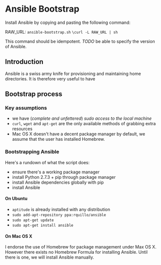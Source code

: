 Ansible Bootstrap
==========================

Install Ansible by copying and pasting the following command:

RAW_URL: `ansible-bootstrap.sh`
`\curl -L RAW_URL | sh`

This command should be idempotent.
*TODO* be able to specify the version of Ansible.

Introduction
--------------------------

Ansible is a swiss army knife for provisioning and maintaining home directories.
It is therefore very useful to have 


Bootstrap process
--------------------------

### Key assumptions

 - we have (*complete and unfettered*) *sudo access to the local machine*
 - `curl`, `wget` and `apt-get` are the only available methods of 
   grabbing extra resources
 - Mac OS X doesn't have a decent package manager by default, we assume
   that the user has installed Homebrew.

### Bootstrapping Ansible

Here's a rundown of what the script does:

 - ensure there's a working package manager
 - install Python 2.7.3 + pip through package manager
 - install Ansible dependencies globally with pip
 - install Ansible

#### On Ubuntu

 - `aptitude` is already installed with any distribution
 - `sudo add-apt-repository ppa:rquillo/ansible`
 - `sudo apt-get update`
 - `sudo apt-get install ansible`

#### On Mac OS X

I endorse the use of Homebrew for package management under Max OS X. However
there exists no Homebrew Formula for installing Ansible. Until there is one,
we will install Ansible manually.
